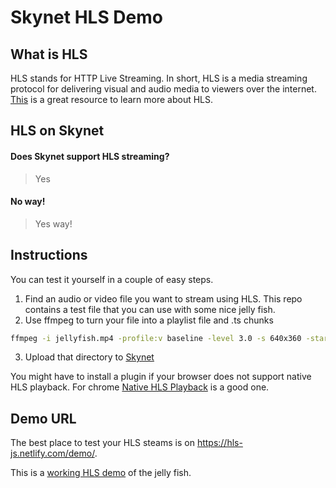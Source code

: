 # Skynet HLS Demo

## What is HLS

HLS stands for HTTP Live Streaming. In short, HLS is a media streaming protocol for delivering visual and audio media to viewers over the internet.  
[This](https://www.dacast.com/blog/hls-streaming-protocol/) is a great resource to learn more about HLS.

## HLS on Skynet

#### Does Skynet support HLS streaming?
> Yes

#### No way!
> Yes way!

## Instructions
You can test it yourself in a couple of easy steps.

1. Find an audio or video file you want to stream using HLS. This repo contains a test file that you can use with some nice jelly fish.
2. Use ffmpeg to turn your file into a playlist file and .ts chunks
```bash
ffmpeg -i jellyfish.mp4 -profile:v baseline -level 3.0 -s 640x360 -start_number 0 -hls_time 10 -hls_list_size 0 -f hls index.m3u8
```
3. Upload that directory to [Skynet](https://siasky.net)

You might have to install a plugin if your browser does not support native HLS playback. 
For chrome [Native HLS Playback](https://chrome.google.com/webstore/detail/native-hls-playback/emnphkkblegpebimobpbekeedfgemhof) is a good one.

## Demo URL

The best place to test your HLS steams is on https://hls-js.netlify.com/demo/.

This is a [working HLS demo](https://hls-js.netlify.com/demo/?src=https%3A%2F%2Fsiasky.net%2FAACaBKPpZmzoky48x8S2a1vYUNlC1p6647eV7cyIz_Bcrg%2Fjellyfish%2Findex.m3u8&demoConfig=eyJlbmFibGVTdHJlYW1pbmciOnRydWUsImF1dG9SZWNvdmVyRXJyb3IiOnRydWUsImR1bXBmTVA0IjpmYWxzZSwibGV2ZWxDYXBwaW5nIjotMSwibGltaXRNZXRyaWNzIjotMX0=) of the jelly fish.



